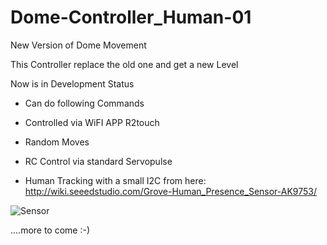 # Dome-Controller_Human-01
New Version of Dome Movement

This Controller replace the old one and get a new Level

Now is in Development Status 

- Can do following Commands

- Controlled via WiFI APP R2touch
- Random Moves
- RC Control via standard Servopulse
- Human Tracking with a small I2C from here: http://wiki.seeedstudio.com/Grove-Human_Presence_Sensor-AK9753/

![Sensor](https://files.seeedstudio.com/wiki/Grove-Human_Presence_Sensor-AK9753/img/main.jpg)



....more to come :-)
